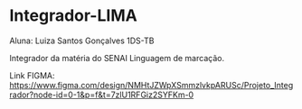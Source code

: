 # Integrador-LIMA

Aluna: Luiza Santos Gonçalves 1DS-TB

Integrador da matéria do SENAI Linguagem de marcação. 

Link FIGMA: 
https://www.figma.com/design/NMHtJZWpXSmmzlvkpARUSc/Projeto_Integrador?node-id=0-1&p=f&t=7zlU1RFGiz2SYFKm-0
